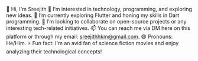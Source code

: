 👋 Hi, I'm Sreejith
👀 I’m interested in technology, programming, and exploring new ideas.
🌱 I’m currently exploring Flutter and honing my skills in Dart programming.
💞️ I’m looking to collaborate on open-source projects or any interesting tech-related initiatives.
📫 You can reach me via DM here on this platform or through my email: sreejithhkm@gmail.com.
😄 Pronouns: He/Him.
⚡ Fun fact: I'm an avid fan of science fiction movies and enjoy analyzing their technological concepts!
<!---
Sreejith779/Sreejith779 is a ✨ special ✨ repository because its `README.md` (this file) appears on your GitHub profile.
You can click the Preview link to take a look at your changes.
--->
